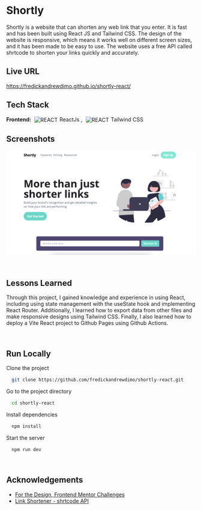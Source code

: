 # Shortly

Shortly is a website that can shorten any web link that you enter. It is fast and has been built using React JS and Tailwind CSS. The design of the website is responsive, which means it works well on different screen sizes, and it has been made to be easy to use. The website uses a free API called shrtcode to shorten your links quickly and accurately.
<br/>

## Live URL

https://fredickandrewdimo.github.io/shortly-react/
<br/>

## Tech Stack

**Frontend:** <img align="center" alt="REACT" width="26px" src="https://cdn.jsdelivr.net/gh/devicons/devicon/icons/react/react-original.svg" style="padding-right:5px; padding-left:5px" />ReactJs , <img align="center" alt="REACT" width="26px" src="https://cdn.jsdelivr.net/gh/devicons/devicon/icons/tailwindcss/tailwindcss-plain.svg" style="padding-right:5px; padding-left:5px" />Tailwind CSS
<br/>

## Screenshots

![App Screenshot](https://github.com/fredickandrewdimo/shortly-react/blob/main/src/assets/shortly-desktop.png)

<br/>

## Lessons Learned

Through this project, I gained knowledge and experience in using React, including using state management with the useState hook and implementing React Router. Additionally, I learned how to export data from other files and make responsive designs using Tailwind CSS. Finally, I also learned how to deploy a Vite React project to Github Pages using Github Actions.

<br/>

## Run Locally

Clone the project

```bash
  git clone https://github.com/fredickandrewdimo/shortly-react.git
```

Go to the project directory

```bash
  cd shortly-react
```

Install dependencies

```bash
  npm install
```

Start the server

```bash
  npm run dev
```

<br/>

## Acknowledgements

- [For the Design, Frontend Mentor Challenges](https://www.frontendmentor.io/)
- [Link Shortener - shrtcode API](https://shrtco.de/)
